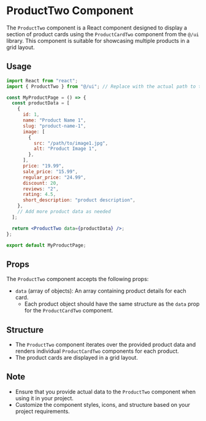 # ProductTwo Component

The `ProductTwo` component is a React component designed to display a section of product cards using the `ProductCardTwo` component from the `@/ui` library. This component is suitable for showcasing multiple products in a grid layout.

## Usage

```jsx
import React from "react";
import { ProductTwo } from "@/ui"; // Replace with the actual path to the ProductTwo component

const MyProductPage = () => {
  const productData = [
    {
      id: 1,
      name: "Product Name 1",
      slug: "product-name-1",
      image: [
        {
          src: "/path/to/image1.jpg",
          alt: "Product Image 1",
        },
      ],
      price: "19.99",
      sale_price: "15.99",
      regular_price: "24.99",
      discount: 20,
      reviews: "2",
      rating: 4.5,
      short_description: "product description",
    },
    // Add more product data as needed
  ];

  return <ProductTwo data={productData} />;
};

export default MyProductPage;
```

## Props

The `ProductTwo` component accepts the following props:

- `data` (array of objects): An array containing product details for each card.
  - Each product object should have the same structure as the `data` prop for the `ProductCardTwo` component.

## Structure

- The `ProductTwo` component iterates over the provided product data and renders individual `ProductCardTwo` components for each product.
- The product cards are displayed in a grid layout.

## Note

- Ensure that you provide actual data to the `ProductTwo` component when using it in your project.
- Customize the component styles, icons, and structure based on your project requirements.
